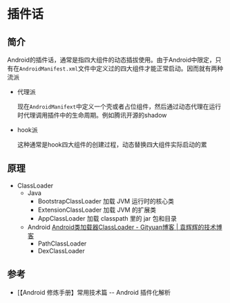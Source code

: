 # 插件话

## 简介

Android的插件话，通常是指四大组件的动态插拔使用。由于Android中限定，只有在`AndroidManifest.xml`文件中定义过的四大组件才能正常启动。因而就有两种流派

- 代理派

    现在`AndroidManifext`中定义一个壳或者占位组件，然后通过动态代理在运行时代理调用插件中的生命周期。例如腾讯开源的shadow

- hook派

    这种通常是hook四大组件的创建过程，动态替换四大组件实际启动的累

## 原理

- ClassLoader
    - Java
        - BootstrapClassLoader 加载 JVM 运行时的核心类
        - ExtensionClassLoader 加载 JVM 的扩展类
        - AppClassLoader 加载 classpath 里的 jar 包和目录
    - Android [Android类加载器ClassLoader - Gityuan博客 | 袁辉辉的技术博客](http://gityuan.com/2017/03/19/android-classloader/)
        - PathClassLoader
        - DexClassLoader

## 参考

- [【Android 修炼手册】常用技术篇 -- Android 插件化解析